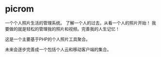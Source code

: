 picrom
======

一个个人照片生活的管理系统。
了解一个人的过去，从看一个人的照片开始！
我要做的就是轻松的管理我的照片和视频。完善我的人生记忆！

这是一个主要基于PHP的个人照片工具聚合。

未来会逐步完善成一个包括个人云和移动客户端的集合。
